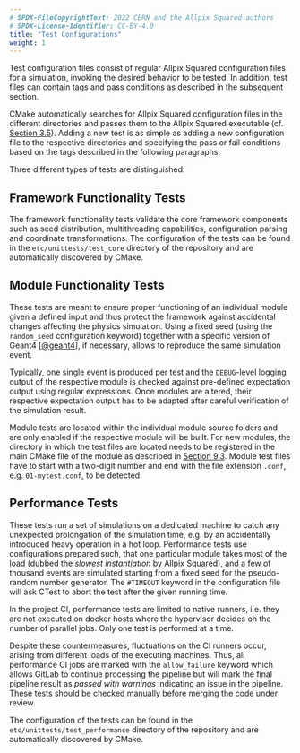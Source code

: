 ```yaml
---
# SPDX-FileCopyrightText: 2022 CERN and the Allpix Squared authors
# SPDX-License-Identifier: CC-BY-4.0
title: "Test Configurations"
weight: 1
---
```


Test configuration files consist of regular Allpix Squared configuration files for a simulation, invoking the desired
behavior to be tested. In addition, test files can contain tags and pass conditions as described in the subsequent section.

CMake automatically searches for Allpix Squared configuration files in the different directories and passes them to the
Allpix Squared executable (cf. [Section 3.5](../03_getting_started/05_allpix_executable.md)). Adding a new test is as simple
as adding a new configuration file to the respective directories and specifying the pass or fail conditions based on the tags
described in the following paragraphs.

Three different types of tests are distinguished:

## Framework Functionality Tests

The framework functionality tests validate the core framework components such as seed distribution, multithreading
capabilities, configuration parsing and coordinate transformations. The configuration of the tests can be found in the
`etc/unittests/test_core` directory of the repository and are automatically discovered by CMake.

## Module Functionality Tests

These tests are meant to ensure proper functioning of an individual module given a defined input and thus protect the
framework against accidental changes affecting the physics simulation. Using a fixed seed (using the `random_seed`
configuration keyword) together with a specific version of Geant4 \[[@geant4]\], if necessary, allows to reproduce the same
simulation event.

Typically, one single event is produced per test and the `DEBUG`-level logging output of the respective module is checked
against pre-defined expectation output using regular expressions. Once modules are altered, their respective expectation
output has to be adapted after careful verification of the simulation result.

Module tests are located within the individual module source folders and are only enabled if the respective module will be
built. For new modules, the directory in which the test files are located needs to be registered in the main CMake file of
the module as described in [Section 9.3](../09_development/03_new_module.md#files-of-a-module). Module test files have to
start with a two-digit number and end with the file extension `.conf`, e.g. `01-mytest.conf`, to be detected.

## Performance Tests

These tests run a set of simulations on a dedicated machine to catch any unexpected prolongation of the simulation time, e.g.
by an accidentally introduced heavy operation in a hot loop. Performance tests use configurations prepared such, that one
particular module takes most of the load (dubbed the *slowest instantiation* by Allpix Squared), and a few of thousand events
are simulated starting from a fixed seed for the pseudo-random number generator. The `#TIMEOUT` keyword in the configuration
file will ask CTest to abort the test after the given running time.

In the project CI, performance tests are limited to native runners, i.e. they are not executed on docker hosts where the
hypervisor decides on the number of parallel jobs. Only one test is performed at a time.

Despite these countermeasures, fluctuations on the CI runners occur, arising from different loads of the executing machines.
Thus, all performance CI jobs are marked with the `allow_failure` keyword which allows GitLab to continue processing the
pipeline but will mark the final pipeline result as *passed with warnings* indicating an issue in the pipeline. These tests
should be checked manually before merging the code under review.

The configuration of the tests can be found in the `etc/unittests/test_performance` directory of the repository and are
automatically discovered by CMake.


[@geant4]: https://doi.org/10.1016/S0168-9002(03)01368-8
